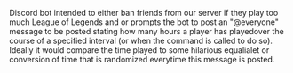 Discord bot intended to either ban friends from our server if they play too much League of Legends and or prompts the bot to post an "@everyone" message to be posted stating how many hours a player has playedover the course of a specified interval (or when the command is called to do so). Ideally it would compare the time played to some hilarious equalialet or conversion of time that is randomized everytime this message is posted.